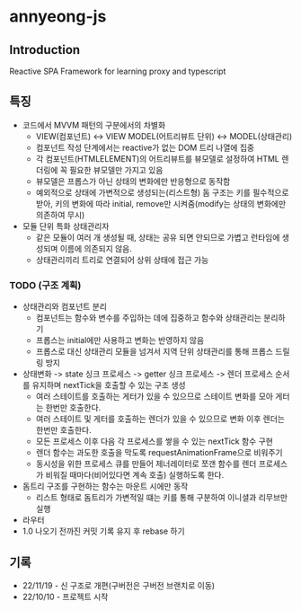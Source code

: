 # annyeong-js
## Introduction
Reactive SPA Framework for learning proxy and typescript

## 특징
* 코드에서 MVVM 패턴의 구분에서의 차별화
  * VIEW(컴포넌트) <-> VIEW MODEL(어트리뷰트 단위) <-> MODEL(상태관리)
  * 컴포넌트 작성 단계에서는 reactive가 없는 DOM 트리 나열에 집중
  * 각 컴포넌트(HTMLELEMENT)의 어트리뷰트를 뷰모델로 설정하여 HTML 렌더링에 꼭 필요한 뷰모델만 가지고 있음
  * 뷰모델은 프롭스가 아닌 상태의 변화에만 반응형으로 동작함
  * 예외적으로 상태에 가변적으로 생성되는(리스트형) 돔 구조는 키를 필수적으로 받아, 키의 변화에 따라 initial, remove만 시켜줌(modify는 상태의 변화에만 의존하여 무시)
* 모듈 단위 특화 상태관리자
  * 같은 모듈이 여러 개 생성될 때, 상태는 공유 되면 안되므로 가볍고 런타임에 생성되며 이름에 의존되지 않음.
  * 상태관리끼리 트리로 연결되어 상위 상태에 접근 가능


### TODO (구조 계획)
* 상태관리와 컴포넌트 분리
  * 컴포넌트는 함수와 변수를 주입하는 데에 집중하고 함수와 상태관리는 분리하기
  * 프롭스는 initial에만 사용하고 변화는 반영하지 않음
  * 프롭스로 대신 상태관리 모듈을 넘겨서 지역 단위 상태관리를 통해 프롭스 드릴링 방지 
* 상태변화 -> state 싱크 프로세스 -> getter 싱크 프로세스 -> 렌더 프로세스 순서를 유지하며 nextTick을 호출할 수 있는 구조 생성
  * 여러 스테이트를 호출하는 게터가 있을 수 있으므로 스테이트 변화를 모아 게터는 한번만 호출한다.
  * 여러 스테이트 및 게터를 호출하는 렌더가 있을 수 있으므로 변화 이후 렌더는 한번만 호출한다.
  * 모든 프로세스 이후 다음 각 프로세스를 쌓을 수 있는 nextTick 함수 구현
  * 렌더 함수는 과도한 호출을 막도록 requestAnimationFrame으로 비워주기
  * 동시성을 위한 프로세스 큐를 만들어 제너레이터로 쪼갠 함수를 렌더 프로세스가 비워질 때마다(비어있다면 계속 호출) 실행하도록 한다.
* 돔트리 구조를 구현하는 함수는 마운트 시에만 동작
  * 리스트 형태로 돔트리가 가변적일 떄는 키를 통해 구분하여 이니셜과 리무브만 실행
* 라우터
* 1.0 나오기 전까진 커밋 기록 유지 후 rebase 하기


## 기록
* 22/11/19 - 신 구조로 개편(구버전은 구버전 브랜치로 이동)
* 22/10/10 - 프로젝트 시작